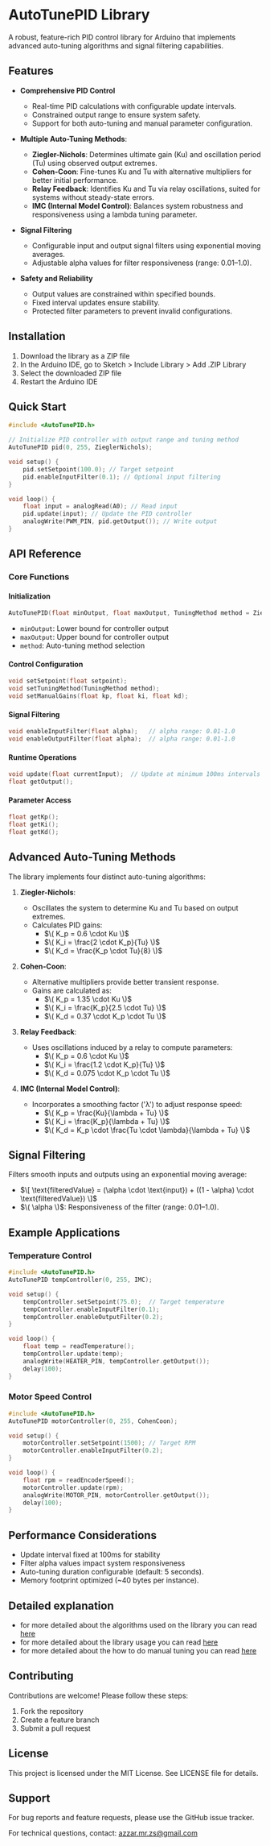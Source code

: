# AutoTunePID Library

A robust, feature-rich PID control library for Arduino that implements advanced auto-tuning algorithms and signal filtering capabilities.

## Features

- **Comprehensive PID Control**
  - Real-time PID calculations with configurable update intervals.
  - Constrained output range to ensure system safety.
  - Support for both auto-tuning and manual parameter configuration.

- **Multiple Auto-Tuning Methods**:
  - **Ziegler-Nichols**: Determines ultimate gain (Ku) and oscillation period (Tu) using observed output extremes.
  - **Cohen-Coon**: Fine-tunes Ku and Tu with alternative multipliers for better initial performance.
  - **Relay Feedback**: Identifies Ku and Tu via relay oscillations, suited for systems without steady-state errors.
  - **IMC (Internal Model Control)**: Balances system robustness and responsiveness using a lambda tuning parameter.

- **Signal Filtering**
  - Configurable input and output signal filters using exponential moving averages.
  - Adjustable alpha values for filter responsiveness (range: 0.01–1.0).

- **Safety and Reliability**
  - Output values are constrained within specified bounds.
  - Fixed interval updates ensure stability.
  - Protected filter parameters to prevent invalid configurations.

## Installation

1. Download the library as a ZIP file
2. In the Arduino IDE, go to Sketch > Include Library > Add .ZIP Library
3. Select the downloaded ZIP file
4. Restart the Arduino IDE

## Quick Start

```cpp
#include <AutoTunePID.h>

// Initialize PID controller with output range and tuning method
AutoTunePID pid(0, 255, ZieglerNichols);

void setup() {
    pid.setSetpoint(100.0); // Target setpoint
    pid.enableInputFilter(0.1); // Optional input filtering
}

void loop() {
    float input = analogRead(A0); // Read input
    pid.update(input); // Update the PID controller
    analogWrite(PWM_PIN, pid.getOutput()); // Write output
}
```

## API Reference

### Core Functions

#### Initialization
```cpp
AutoTunePID(float minOutput, float maxOutput, TuningMethod method = ZieglerNichols);
```
- `minOutput`: Lower bound for controller output
- `maxOutput`: Upper bound for controller output
- `method`: Auto-tuning method selection

#### Control Configuration
```cpp
void setSetpoint(float setpoint);
void setTuningMethod(TuningMethod method);
void setManualGains(float kp, float ki, float kd);
```

#### Signal Filtering
```cpp
void enableInputFilter(float alpha);   // alpha range: 0.01-1.0
void enableOutputFilter(float alpha);  // alpha range: 0.01-1.0
```

#### Runtime Operations
```cpp
void update(float currentInput);  // Update at minimum 100ms intervals
float getOutput();
```

#### Parameter Access
```cpp
float getKp();
float getKi();
float getKd();
```

## Advanced Auto-Tuning Methods

The library implements four distinct auto-tuning algorithms:

1. **Ziegler-Nichols**:
   - Oscillates the system to determine Ku and Tu based on output extremes.
   - Calculates PID gains:
     - $\( K_p = 0.6 \cdot Ku \)$
     - $\( K_i = \frac{2 \cdot K_p}{Tu} \)$
     - $\( K_d = \frac{K_p \cdot Tu}{8} \)$

2. **Cohen-Coon**:
   - Alternative multipliers provide better transient response.
   - Gains are calculated as:
     - $\( K_p = 1.35 \cdot Ku \)$
     - $\( K_i = \frac{K_p}{2.5 \cdot Tu} \)$
     - $\( K_d = 0.37 \cdot K_p \cdot Tu \)$

3. **Relay Feedback**:
   - Uses oscillations induced by a relay to compute parameters:
     - $\( K_p = 0.6 \cdot Ku \)$
     - $\( K_i = \frac{1.2 \cdot K_p}{Tu} \)$
     - $\( K_d = 0.075 \cdot K_p \cdot Tu \)$

4. **IMC (Internal Model Control)**:
   - Incorporates a smoothing factor ('λ') to adjust response speed:
     - $\( K_p = \frac{Ku}{\lambda + Tu} \)$
     - $\( K_i = \frac{K_p}{\lambda + Tu} \)$
     - $\( K_d = K_p \cdot \frac{Tu \cdot \lambda}{\lambda + Tu} \)$

## Signal Filtering

Filters smooth inputs and outputs using an exponential moving average:
- $\[ \text{filteredValue} = (\alpha \cdot \text{input}) + ((1 - \alpha) \cdot \text{filteredValue}) \]$
- $\( \alpha \)$: Responsiveness of the filter (range: 0.01–1.0).

## Example Applications

### Temperature Control
```cpp
#include <AutoTunePID.h>
AutoTunePID tempController(0, 255, IMC);

void setup() {
    tempController.setSetpoint(75.0);  // Target temperature
    tempController.enableInputFilter(0.1);
    tempController.enableOutputFilter(0.2);
}

void loop() {
    float temp = readTemperature();
    tempController.update(temp);
    analogWrite(HEATER_PIN, tempController.getOutput());
    delay(100);
}
```

### Motor Speed Control
```cpp
#include <AutoTunePID.h>
AutoTunePID motorController(0, 255, CohenCoon);

void setup() {
    motorController.setSetpoint(1500); // Target RPM
    motorController.enableInputFilter(0.2);
}

void loop() {
    float rpm = readEncoderSpeed();
    motorController.update(rpm);
    analogWrite(MOTOR_PIN, motorController.getOutput());
    delay(100);
}
```

## Performance Considerations

- Update interval fixed at 100ms for stability
- Filter alpha values impact system responsiveness
- Auto-tuning duration configurable (default: 5 seconds).
- Memory footprint optimized (~40 bytes per instance).

## Detailed explanation

- for more detailed about the algorithms used on the library you can read [here](docs/explanation.md)
- for more detailed about the library usage you can read [here](docs/usage.md)
- for more detailed about the how to do manual tuning you can read [here](docs/manual.md)

## Contributing

Contributions are welcome! Please follow these steps:

1. Fork the repository
2. Create a feature branch
3. Submit a pull request

## License

This project is licensed under the MIT License. See LICENSE file for details.

## Support

For bug reports and feature requests, please use the GitHub issue tracker.

For technical questions, contact: azzar.mr.zs@gmail.com
